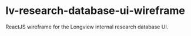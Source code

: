 # lv-research-database-ui-wireframe
ReactJS wireframe for the Longview internal research database UI.
